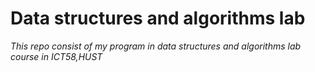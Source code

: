 # Data structures and algorithms lab

*This repo consist of my program in data structures and algorithms lab course in ICT58,HUST*


